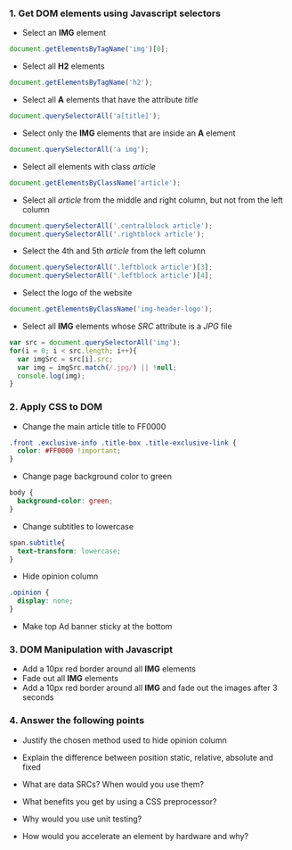 ### 1. Get DOM elements using Javascript selectors

* Select an __IMG__ element
```js
document.getElementsByTagName('img')[0];
```
* Select all __H2__ elements
```js
document.getElementsByTagName('h2');
```
* Select all __A__ elements that have the attribute _title_
```js
document.querySelectorAll('a[title]');
```
* Select only the __IMG__ elements that are inside an __A__ element
```js
document.querySelectorAll('a img');
```
* Select all elements with class _article_
```js
document.getElementsByClassName('article');
```
* Select all _article_ from the middle and right column, but not from the left column
```js
document.querySelectorAll('.centralblock article');
document.querySelectorAll('.rightblock article');
```
* Select the 4th and 5th _article_ from the left column
```js
document.querySelectorAll('.leftblock article')[3];
document.querySelectorAll('.leftblock article')[4];
```
* Select the logo of the website
```js
document.getElementsByClassName('img-header-logo');
```
* Select all __IMG__ elements whose _SRC_ attribute is a _JPG_ file
```js
var src = document.querySelectorAll('img');
for(i = 0; i < src.length; i++){
  var imgSrc = src[i].src;
  var img = imgSrc.match(/.jpg/) || !null;
  console.log(img);
}
```

### 2. Apply CSS to DOM

* Change the main article title to FF0000
```css
.front .exclusive-info .title-box .title-exclusive-link {
  color: #FF0000 !important;
}
```
* Change page background color to green
```css
body {
  background-color: green;
}
```
* Change subtitles to lowercase
```css
span.subtitle{
  text-transform: lowercase;
}
```
* Hide opinion column
```css
.opinion {
  display: none;
}
```
* Make top Ad banner sticky at the bottom

### 3. DOM Manipulation with Javascript

* Add a 10px red border around all __IMG__ elements 
* Fade out all __IMG__ elements
* Add a 10px red border around all __IMG__ and fade out the images after 3 seconds

### 4. Answer the following points

* Justify the chosen method used to hide opinion column

* Explain the difference between position static, relative, absolute and fixed

* What are data SRCs? When would you use them?

* What benefits you get by using a CSS preprocessor?

* Why would you use unit testing?

* How would you accelerate an element by hardware and why?



